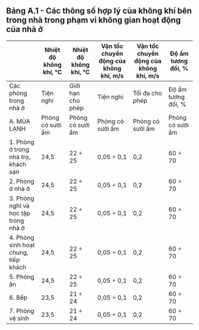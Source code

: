 ## Bảng A.1 - Các thông số hợp lý của không khí bên trong nhà trong phạm vi không gian hoạt động của nhà ở

|                                      | Nhiệt độ không khí, °C   | Nhiệt độ không khí, °C   | Vận tốc chuyển động của không khí, m/s   | Vận tốc chuyển động của không khí, m/s   | Độ ẩm tương đối, %   |
|--------------------------------------|--------------------------|--------------------------|------------------------------------------|------------------------------------------|----------------------|
| Các phòng trong nhà ở                | Tiện nghi                | Giới hạn cho phép        | Tiện nghi                                | Tối đa cho phép                          | Độ ẩm tương đối, %   |
| A. MÙA LẠNH                          | Phòng có sưởi ấm         | Phòng có sưởi ấm         | Phòng có sưởi ấm                         | Phòng có sưởi ấm                         | Phòng có sưởi ấm     |
| 1. Phòng ở trong nhà trọ, khách sạn  | 24,5                     | 22 ÷ 25                  | 0,05 ÷ 0,1                               | 0,2                                      | 60 ÷ 70              |
| 2. Phòng ở nhà ở                     | 24,5                     | 22 ÷ 25                  | 0,05 ÷ 0,1                               | 0,2                                      | 60 ÷ 70              |
| 3. Phòng nghỉ và học tập trong nhà ở | 24,5                     | 22 ÷ 25                  | 0,05 ÷ 0,1                               | 0,2                                      | 60 ÷ 70              |
| 4. Phòng sinh hoạt chung, tiếp khách | 24,5                     | 22 ÷ 25                  | 0,05 ÷ 0,1                               | 0,2                                      | 60 ÷ 70              |
| 5. Phòng ăn                          | 24,5                     | 22 ÷ 25                  | 0,05 ÷ 0,1                               | 0,2                                      | 60 ÷ 70              |
| 6. Bếp                               | 23,5                     | 21 ÷ 24                  | 0,05 ÷ 0,1                               | 0,2                                      | 60 ÷ 70              |
| 7. Phòng vệ sinh                     | 23,5                     | 21 ÷ 24                  | 0,05 ÷ 0,1                               | 0,2                                      | 60 ÷ 70              |